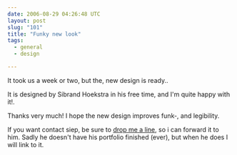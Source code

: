 ```yaml
---
date: 2006-08-29 04:26:48 UTC
layout: post
slug: "101"
title: "Funky new look"
tags:
  - general
  - design

---
```

<p>It took us a week or two, but the, new design is ready..</p>
<p>It is designed by Sibrand Hoekstra in his free time, and I'm quite happy with it!.</p>
<p>Thanks very much! I hope the new design improves funk-, and legibility.</p>
<p>If you want contact siep, be sure to <a href="/contact">drop me a line</a>, so i can forward it to him. Sadly he doesn't have his portfolio finished (ever), but when he does I will link to it.</p>
